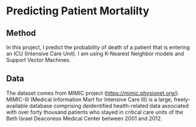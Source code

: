 # Predicting Patient Mortalilty
## Method
In this project, I predict the probability of death of a patient that is entering an ICU (Intensive Care Unit). I am using K-Nearest Neighbor models and Support Vector Machines.

## Data
The dataset comes from MIMIC project (https://mimic.physionet.org/). MIMIC-III (Medical Information Mart for Intensive Care III) is a large, freely-available database comprising deidentified health-related data associated with over forty thousand patients who stayed in critical care units of the Beth Israel Deaconess Medical Center between 2001 and 2012.
